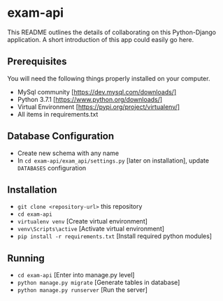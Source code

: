# exam-api

This README outlines the details of collaborating on this Python-Django application.
A short introduction of this app could easily go here.

## Prerequisites

You will need the following things properly installed on your computer.
* MySql community [https://dev.mysql.com/downloads/]
* Python 3.7.1 [https://www.python.org/downloads/]
* Virtual Environment [https://pypi.org/project/virtualenv/]
* All items in requirements.txt

## Database Configuration

* Create new schema with any name
* In `cd exam-api/exam_api/settings.py` [later on installation], update `DATABASES` configuration

## Installation

* `git clone <repository-url>` this repository
* `cd exam-api`
* `virtualenv venv` [Create virtual environment]
* `venv\Scripts\active` [Activate virtual environment]
* `pip install -r requirements.txt` [Install required python modules]

## Running 

* `cd exam-api` [Enter into manage.py level]
* `python manage.py migrate` [Generate tables in database]
* `python manage.py runserver` [Run the server]

